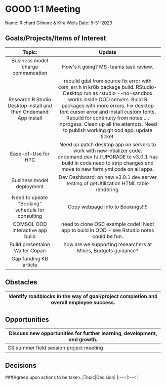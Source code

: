 # GOOD 1:1 Meeting 
Name: Richard Gilmore & Kira Wells
Date: 5-31-2023
## Goals/Projects/Items of Interest 
|Topic:|Update|
|:---:|:---:| 
| Business model charge communcation | How's it going? MS-teams task review.
| Research R Studio Desktop install and then Ondemand App install | rebuild gdal from source fix error with com_err.h in kr8b package build. RStudio-Desktop run as rstudio --no-sandbox works inside OOD servers. Build R packages with more errors. Fix desktop font cursor error and install custom fonts. Rebuild for continuity from notes..... inprogess. Clean up all the attempts. Need to publish working git ood app. update ticket.
|Ease-of-Use for HPC| Need up patch desktop app on servers to work with new intializer code. ondemand.dev full UPGRADE to v3.0.1 has build in code need to strip changes and move to new form.yml code on all apps. |
| Business model deployment | Dev Dashboard: on new v3.0.1 dev server testing of getUtilization HTML table rendering.
| Need to update "Booking" schedule for consulting | Copy webpage info to Bookings!!!!
|COMSOL OOD interactive app build| need to clone OSC example code!!  Next app to build in OOD - see Rstudio notes could be fun.
| Build presentaion Walter Copan | how are we supporting researchers at Mines, Budgets guidance? 
| Gap funding KB article | 

## Obstacles
|Identify roadblocks in the way of goal/project completion and overall employee success.|
|---|

## Opportunities 
|Discuss new opportunities for further learning, development, and growth.|
|---|
|CS summer field session project meeting | Testing code pathways and need to send email to ANSYS contact to get traction on ANSYS help forum question. 2 weeks remain.


## Decisions
###Agreed upon actions to be taken.
|Topic|Decision|
|:---:|:---:|

